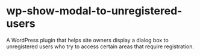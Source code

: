 # wp-show-modal-to-unregistered-users
A WordPress plugin that helps site owners display a dialog box to unregistered users who try to access certain areas that require registration.